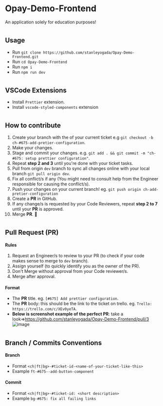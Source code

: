 # Opay-Demo-Frontend
An application solely for education purposes!

#

## Usage
- Run `git clone https://github.com/stanleyogada/Opay-Demo-Frontend.git`
- Run `cd Opay-Demo-Frontend`
- Run `npm i`
- Run `npm run dev`

#

## VSCode Extensions
- Install `Prettier` extension.
- Install `vscode-styled-components` extension

#

## How to contribute
1. Create your branch with the of your current ticket e.g `git checkout -b ch-#675-add-pretier-configuration`.
2. Make your changes.
3. Stage and commit your changes. e.g. `git add . && git commit -m "ch-#675: setup prettier configuration"`.
4. Repeat **step 2 and 3** until you're done with your ticket tasks.
5. Pull from origin `dev` branch to sync all changes online with your local branch `git pull origin dev`.
6. Fix all conflict/s if any (You might need to consult help from the Engineer responsible for causing the conflict/s).
7. Push your changes on your current branch! eg. `git push origin ch-add-pretier-configuration`
8. Create a **PR** in GitHub.
9. If any change/s is requested by your Code Reviewers, repeat **step 2 to 7** until your **PR** is approved.
10. Merge **PR**.  🚢

#

## Pull Request (**PR**)
#### Rules
1. Request an Engineer/s to review to your PR (to check if your code makes sense to merge to `dev` branch).
2. Assign yourself (to quickly identify you as the owner of the PR).
3. Don't Merge without approval from your Code reviewer/s.
4. Merge after approval.

#### Format
- The **PR** title. eg. `[#675] Add prettier configuration`.
- The **PR** body: this should be the link to the ticket on trello. eg. `Trello: https://trello.com/c/XEv0yeTA`.
- **Below is screenshot example of the perfect PR**: take a look=>https://github.com/stanleyogada/Opay-Demo-Frontend/pull/3
![image](https://user-images.githubusercontent.com/104577296/221747744-f5a893cf-ae75-4a63-ba69-9016798e47a9.png)

#

## Branch / Commits Conventions
#### Branch
- Format `<ch|ft|bg>-#ticket-id-<name-of-your-ticket-like-this>`
- Example `ft-#675--add-button-component`

#### Commit
- Format `<ch|ft|bg>-#ticket-id: <short description>`
- Example `bg-#675: fix all failing links`

